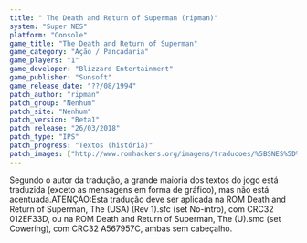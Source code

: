 ```yaml
---
title: " The Death and Return of Superman (ripman)"
system: "Super NES"
platform: "Console"
game_title: "The Death and Return of Superman"
game_category: "Ação / Pancadaria"
game_players: "1"
game_developer: "Blizzard Entertainment"
game_publisher: "Sunsoft"
game_release_date: "??/08/1994"
patch_author: "ripman"
patch_group: "Nenhum"
patch_site: "Nenhum"
patch_version: "Beta1"
patch_release: "26/03/2018"
patch_type: "IPS"
patch_progress: "Textos (história)"
patch_images: ["http://www.romhackers.org/imagens/traducoes/%5BSNES%5D%20The%20Death%20and%20Return%20of%20Superman%20-%20ripman%20-%201.png","http://www.romhackers.org/imagens/traducoes/%5BSNES%5D%20The%20Death%20and%20Return%20of%20Superman%20-%20ripman%20-%202.png","http://www.romhackers.org/imagens/traducoes/%5BSNES%5D%20The%20Death%20and%20Return%20of%20Superman%20-%20ripman%20-%203.png"]
---
```

Segundo o autor da tradução, a grande maioria dos textos do jogo está traduzida (exceto as mensagens em forma de gráfico), mas não está acentuada.ATENÇÃO:Esta tradução deve ser aplicada na ROM Death and Return of Superman, The (USA) (Rev 1).sfc (set No-intro), com CRC32 012EF33D, ou na ROM Death and Return of Superman, The (U).smc (set Cowering), com CRC32 A567957C, ambas sem cabeçalho.